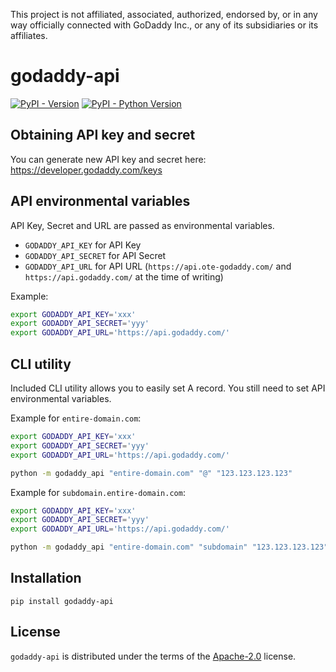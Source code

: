 This project is not affiliated, associated, authorized, endorsed by, or in any way officially
connected with GoDaddy Inc., or any of its subsidiaries or its affiliates.


# godaddy-api

[![PyPI - Version](https://img.shields.io/pypi/v/godaddy-api.svg)](https://pypi.org/project/godaddy-api)
[![PyPI - Python Version](https://img.shields.io/pypi/pyversions/godaddy-api.svg)](https://pypi.org/project/godaddy-api)

## Obtaining API key and secret

You can generate new API key and secret here:
https://developer.godaddy.com/keys

## API environmental variables

API Key, Secret and URL are passed as environmental variables.
- `GODADDY_API_KEY` for API Key
- `GODADDY_API_SECRET` for API Secret
- `GODADDY_API_URL` for API URL (`https://api.ote-godaddy.com/` and `https://api.godaddy.com/` at the time of writing)

Example:
```sh
export GODADDY_API_KEY='xxx'
export GODADDY_API_SECRET='yyy'
export GODADDY_API_URL='https://api.godaddy.com/'
```

## CLI utility

Included CLI utility allows you to easily set A record. You still need to set API environmental variables.

Example for `entire-domain.com`:
```sh
export GODADDY_API_KEY='xxx'
export GODADDY_API_SECRET='yyy'
export GODADDY_API_URL='https://api.godaddy.com/'

python -m godaddy_api "entire-domain.com" "@" "123.123.123.123"
```

Example for `subdomain.entire-domain.com`:
```sh
export GODADDY_API_KEY='xxx'
export GODADDY_API_SECRET='yyy'
export GODADDY_API_URL='https://api.godaddy.com/'

python -m godaddy_api "entire-domain.com" "subdomain" "123.123.123.123"
```

## Installation

```console
pip install godaddy-api
```

## License

`godaddy-api` is distributed under the terms of the [Apache-2.0](https://spdx.org/licenses/Apache-2.0.html) license.
